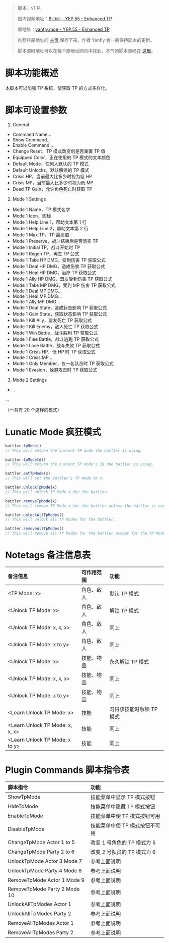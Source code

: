 > 版本：v1.14
>
> 国内视频地址：[Bilibili - YEP.55 - Enhanced TP](https://www.bilibili.com/video/av3174787/#page=60)
>
> 原地址：[yanfly.moe - YEP.55 - Enhanced TP](http://yanfly.moe/2016/01/08/yep-55-enhanced-tp/)
> 
> 推荐将原地址的 [主页](http://yanfly.moe/yep/) 保存下来，作者 Yanfly 会一直保持脚本的更新。
> 
> 脚本源码地址可以在每个原地址网页中找到。本节的脚本源码在 [这里](https://www.dropbox.com/s/w9p56raxcv9gd6y/YEP_EnhancedTP.js?dl=0)。

# 脚本功能概述

本脚本可以加强 TP 系统，使获取 TP 的方式多样化。

# 脚本可设置参数

1. General

- Command Name...
- Show Command...
- Enable Command...
- Change Reset，TP 模式改变后是否重置 TP 值
- Equipped Color，正在使用的 TP 模式的文本颜色
- Default Mode，任何人默认的 TP 模式
- Default Unlocks，默认解锁的 TP 模式
- Crisis HP，当前最大比多少时视为低 HP
- Crisis MP，当前最大比多少时视为低 MP
- Dead TP Gain，允许角色死亡时获取 TP

2. Mode 1 Settings

- Mode 1 Name，TP 模式名字
- Mode 1 Icon，图标
- Mode 1 Help Line 1，帮助文本第 1 行
- Mode 1 Help Line 2，帮助文本第 2 行
- Mode 1 Max TP，TP 最高值
- Mode 1 Preserve，战斗结束后是否清空 TP
- Mode 1 Initial TP，战斗开始时 TP
- Mode 1 Regen TP，再生 TP 公式
- Mode 1 Take HP DMG，受到伤害 TP 获取公式
- Mode 1 Deal HP DMG，造成伤害 TP 获取公式
- Mode 1 Heal HP DMG，治疗 TP 获取公式
- Mode 1 Ally HP DMG，盟友受到伤害 TP 获取公式
- Mode 1 Take MP DMG，受到 MP 伤害 TP 获取公式
- Mode 1 Deal MP DMG...
- Mode 1 Heal MP DMG...
- Mode 1 Ally MP DMG...
- Mode 1 Deal State，造成状态影响 TP 获取公式
- Mode 1 Gain State，获取状态影响 TP 获取公式
- Mode 1 Kill Ally，盟友死亡 TP 获取公式
- Mode 1 Kill Enemy，敌人死亡 TP 获取公式
- Mode 1 Win Battle，战斗胜利 TP 获取公式
- Mode 1 Flee Battle，战斗逃跑 TP 获取公式
- Mode 1 Lose Battle，战斗失败 TP 获取公式
- Mode 1 Crisis HP，低 HP 时 TP 获取公式
- Mode 1 Crisis MP...
- Mode 1 Only Member，仅一名队员时 TP 获取公式
- Mode 1 Evasion，躲避攻击时 TP 获取公式

3. Mode 2 Settings

- ...

...

（一共有 20 个这样的模式）

# Lunatic Mode 疯狂模式

```Javascript
battler.tpMode()
// This will return the current TP mode the battler is using.

battler.tpModeId()
// This will return the current TP mode's ID the battler is using.

battler.setTpMode(x)
// This will set the battler's TP mode to x.

battler.unlockTpMode(x)
// This will unlock TP Mode x for the battler.

battler.removeTpMode(x)
// This will remove TP Mode x for the battler unless the battler is currently using TP Mode x.

battler.unlockAllTpModes()
// This will unlock all TP Modes for the battler.

battler.removeAllTpModes()
// This will remove all TP Modes for the battler except for the TP Mode that the battler is currently using.
```

# Notetags 备注信息表

备注信息|可作用范围|功能
:-|:-|:-
&lt;TP Mode: x>|角色、敌人|默认 TP 模式
&lt;Unlock TP Mode: x>|角色、敌人|解锁 TP 模式
&lt;Unlock TP Mode: x, x, x>|角色、敌人|同上
&lt;Unlock TP Mode: x to y>|角色、敌人|同上
&lt;Unlock TP Mode: x>|技能、物品|永久解锁 TP 模式
&lt;Unlock TP Mode: x, x, x>|技能、物品|同上
&lt;Unlock TP Mode: x to y>|技能、物品|同上
&lt;Learn Unlock TP Mode: x>|技能|习得该技能时解锁 TP 模式
&lt;Learn Unlock TP Mode: x, x, x>|技能|同上
&lt;Learn Unlock TP Mode: x to y>|技能|同上

# Plugin Commands 脚本指令表

脚本指令|功能
:-|:-
ShowTpMode            |技能菜单中显示 TP 模式按钮
HideTpMode            |技能菜单中隐藏 TP 模式按钮
EnableTpMode          |技能菜单中使 TP 模式按钮可用
DisableTpMode         |技能菜单中使 TP 模式按钮不可用
ChangeTpMode Actor 1 to 5|改变 1 号角色的 TP 模式为 5
ChangeTpMode Party 2 to 6|改变 2 号队员的 TP 模式为 6
UnlockTpMode Actor 3 Mode 7|参考上面说明
UnlockTpMode Party 4 Mode 8|参考上面说明
RemoveTpMode Actor 1 Mode 9|参考上面说明
RemoveTpMode Party 2 Mode 10|参考上面说明
UnlockAllTpModes Actor 1|参考上面说明
UnlockAllTpModes Party 2|参考上面说明
RemoveAllTpModes Actor 1|参考上面说明
RemoveAllTpModes Party 2|参考上面说明
